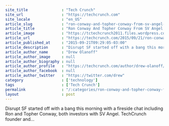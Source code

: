 ```yaml
---
site_title               : "Tech Crunch"
site_url                 : "https://techcrunch.com"
site_locale              : "en_US"
article_slug             : "ron-conway-and-topher-conway-from-sv-angel-theres-no-bubble"
article_title            : "Ron Conway And Topher Conway From SV Angel: “There’s No Bubble”"
article_image            : "https://tctechcrunch2011.files.wordpress.com/2015/09/michael-arrington-conway-3.jpg?w=764&h=400&crop=1"
article_url              : "https://techcrunch.com/2015/09/21/ron-conway-and-topher-conway-from-sv-angel-on-what-it-takes-to-be-a-good-vc/"
article_published_at     : "2015-09-21T09:29:05-03:00"
article_description      : "Disrupt SF started off with a bang this morning with a fireside chat including Ron and Topher Conway, both investors with SV Angel. TechCrunch founder and..."
article_author_name      : "Drew Olanoff"
article_author_image     : null
article_author_biography : null
article_author_profile   : "https://techcrunch.com/author/drew-olanoff/"
article_author_facebook  : null
article_author_twitter   : "https://twitter.com/drew"
category                 : ['technology']
tags                     : ['Tech Crunch']
permalink                : "/:categories/ron-conway-and-topher-conway-from-sv-angel-theres-no-bubble/"
layout                   : post
---
```


Disrupt SF started off with a bang this morning with a fireside chat including Ron and Topher Conway, both investors with SV Angel. TechCrunch founder and...
